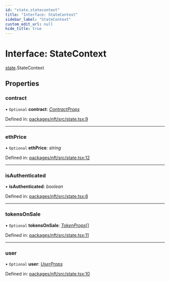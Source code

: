 ```yaml
---
id: "state.statecontext"
title: "Interface: StateContext"
sidebar_label: "StateContext"
custom_edit_url: null
hide_title: true
---
```


# Interface: StateContext

[state](../modules/state.md).StateContext

## Properties

### contract

• `Optional` **contract**: [*ContractProps*](../modules/types.md#contractprops)

Defined in: [packages/nft/src/state.tsx:9](https://github.com/xr3ngine/xr3ngine/blob/673ad6a5f/packages/nft/src/state.tsx#L9)

___

### ethPrice

• `Optional` **ethPrice**: *string*

Defined in: [packages/nft/src/state.tsx:12](https://github.com/xr3ngine/xr3ngine/blob/673ad6a5f/packages/nft/src/state.tsx#L12)

___

### isAuthenticated

• **isAuthenticated**: *boolean*

Defined in: [packages/nft/src/state.tsx:8](https://github.com/xr3ngine/xr3ngine/blob/673ad6a5f/packages/nft/src/state.tsx#L8)

___

### tokensOnSale

• `Optional` **tokensOnSale**: [*TokenProps*](../modules/components_token.md#tokenprops)[]

Defined in: [packages/nft/src/state.tsx:11](https://github.com/xr3ngine/xr3ngine/blob/673ad6a5f/packages/nft/src/state.tsx#L11)

___

### user

• `Optional` **user**: [*UserProps*](../modules/types.md#userprops)

Defined in: [packages/nft/src/state.tsx:10](https://github.com/xr3ngine/xr3ngine/blob/673ad6a5f/packages/nft/src/state.tsx#L10)
